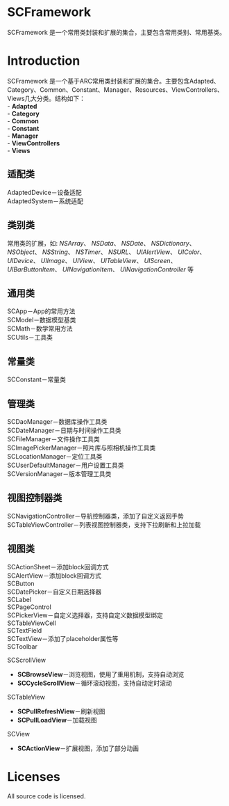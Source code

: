SCFramework
===========

SCFramework 是一个常用类封装和扩展的集合，主要包含常用类别、常用基类。

Introduction
===========

SCFramework 是一个基于ARC常用类封装和扩展的集合。主要包含Adapted、Category、Common、Constant、Manager、Resources、ViewControllers、Views几大分类。结构如下：
<br/>- **Adapted**
<br/>- **Category**
<br/>- **Common**
<br/>- **Constant**
<br/>- **Manager**
<br/>- **ViewControllers**
<br/>- **Views**

适配类
-------------
AdaptedDevice－设备适配<br/>
AdaptedSystem－系统适配

类别类
-------------
常用类的扩展，如: 
*NSArray*、
*NSData*、
*NSDate*、
*NSDictionary*、
*NSObject*、
*NSString*、
*NSTimer*、
*NSURL*、
*UIAlertView*、
*UIColor*、
*UIDevice*、
*UIImage*、
*UIView*、
*UITableView*、
*UIScreen*、
*UIBarButtonItem*、
*UINavigationItem*、
*UINavigationController* 等

通用类
-------------
SCApp－App的常用方法<br/>
SCModel－数据模型基类<br/>
SCMath－数学常用方法<br/>
SCUtils－工具类

常量类
-------------
SCConstant－常量类

管理类
-------------
SCDaoManager－数据库操作工具类<br/>
SCDateManager－日期与时间操作工具类<br/>
SCFileManager－文件操作工具类<br/>
SCImagePickerManager－照片库与照相机操作工具类<br/>
SCLocationManager－定位工具类<br/>
SCUserDefaultManager－用户设置工具类<br/>
SCVersionManager－版本管理工具类

视图控制器类
-------------
SCNavigationController－导航控制器类，添加了自定义返回手势<br/>
SCTableViewController－列表视图控制器类，支持下拉刷新和上拉加载

视图类
-------------
SCActionSheet－添加block回调方式<br/>
SCAlertView－添加block回调方式<br/>
SCButton<br/>
SCDatePicker－自定义日期选择器<br/>
SCLabel<br/>
SCPageControl<br/>
SCPickerView－自定义选择器，支持自定义数据模型绑定<br/>
SCTableViewCell<br/>
SCTextField<br/>
SCTextView－添加了placeholder属性等<br/>
SCToolbar<br/>

SCScrollView<br/>
- **SCBrowseView**－浏览视图，使用了重用机制，支持自动浏览<br/>
- **SCCycleScrollView**－循环滚动视图，支持自动定时滚动<br/>

SCTableView<br/>
- **SCPullRefreshView**－刷新视图<br/>
- **SCPullLoadView**－加载视图<br/>

SCView<br/>
- **SCActionView**－扩展视图，添加了部分动画

Licenses
===========

All source code is licensed.
